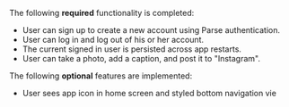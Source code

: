 The following **required** functionality is completed:

-  User can sign up to create a new account using Parse authentication.
- User can log in and log out of his or her account.
- The current signed in user is persisted across app restarts.
- User can take a photo, add a caption, and post it to "Instagram".

The following **optional** features are implemented:

- User sees app icon in home screen and styled bottom navigation vie
